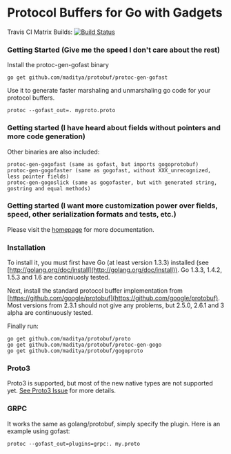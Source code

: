 # Protocol Buffers for Go with Gadgets

Travis CI Matrix Builds: [![Build Status](https://travis-ci.org/maditya/protobuf.svg?branch=master)](https://travis-ci.org/maditya/protobuf)

### Getting Started (Give me the speed I don't care about the rest)

Install the protoc-gen-gofast binary

    go get github.com/maditya/protobuf/protoc-gen-gofast

Use it to generate faster marshaling and unmarshaling go code for your protocol buffers.

    protoc --gofast_out=. myproto.proto

### Getting started (I have heard about fields without pointers and more code generation)

Other binaries are also included:

    protoc-gen-gogofast (same as gofast, but imports gogoprotobuf)
    protoc-gen-gogofaster (same as gogofast, without XXX_unrecognized, less pointer fields)
    protoc-gen-gogoslick (same as gogofaster, but with generated string, gostring and equal methods)

### Getting started (I want more customization power over fields, speed, other serialization formats and tests, etc.)

Please visit the [homepage](http://gogo.github.io) for more documentation.

### Installation

To install it, you must first have Go (at least version 1.3.3) installed (see [http://golang.org/doc/install](http://golang.org/doc/install)).  Go 1.3.3, 1.4.2, 1.5.3 and 1.6 are continiuosly tested.

Next, install the standard protocol buffer implementation from [https://github.com/google/protobuf](https://github.com/google/protobuf).
Most versions from 2.3.1 should not give any problems, but 2.5.0, 2.6.1 and 3 alpha are continuously tested.

Finally run:

    go get github.com/maditya/protobuf/proto
    go get github.com/maditya/protobuf/protoc-gen-gogo
    go get github.com/maditya/protobuf/gogoproto

### Proto3

Proto3 is supported, but most of the new native types are not supported yet.
[See Proto3 Issue](https://github.com/gogo/protobuf/issues/57) for more details.

### GRPC

It works the same as golang/protobuf, simply specify the plugin.
Here is an example using gofast:

    protoc --gofast_out=plugins=grpc:. my.proto
